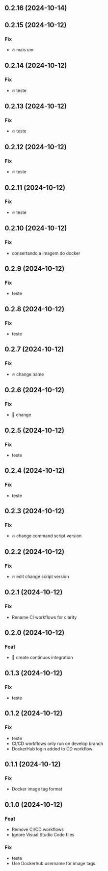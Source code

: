 ## 0.2.16 (2024-10-14)

## 0.2.15 (2024-10-12)

### Fix

- :fire: mais um

## 0.2.14 (2024-10-12)

### Fix

- :fire: teste

## 0.2.13 (2024-10-12)

### Fix

- :fire: teste

## 0.2.12 (2024-10-12)

### Fix

- :fire: teste

## 0.2.11 (2024-10-12)

### Fix

- :fire: teste

## 0.2.10 (2024-10-12)

### Fix

- consertando a imagem do docker

## 0.2.9 (2024-10-12)

### Fix

- teste

## 0.2.8 (2024-10-12)

### Fix

- teste

## 0.2.7 (2024-10-12)

### Fix

- :fire: change name

## 0.2.6 (2024-10-12)

### Fix

- :rocket: change

## 0.2.5 (2024-10-12)

### Fix

- teste

## 0.2.4 (2024-10-12)

### Fix

- teste

## 0.2.3 (2024-10-12)

### Fix

- :fire: change command script version

## 0.2.2 (2024-10-12)

### Fix

- :fire: edit change script version

## 0.2.1 (2024-10-12)

### Fix

- Rename CI workflows for clarity

## 0.2.0 (2024-10-12)

### Feat

- :rocket: create continuos integration

## 0.1.3 (2024-10-12)

### Fix

- teste

## 0.1.2 (2024-10-12)

### Fix

- teste
- CI/CD workflows only run on develop branch
- DockerHub login added to CD workflow

## 0.1.1 (2024-10-12)

### Fix

-  Docker image tag format

## 0.1.0 (2024-10-12)

### Feat

- Remove CI/CD workflows
- Ignore Visual Studio Code files

### Fix

- teste
- Use Dockerhub username for image tags
